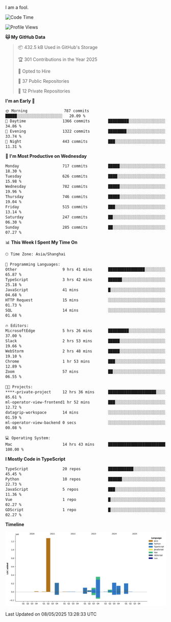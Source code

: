 I am a fool.

<!--START_SECTION:waka-->
![Code Time](http://img.shields.io/badge/Code%20Time-2%2C987%20hrs%2023%20mins-blue)

![Profile Views](http://img.shields.io/badge/Profile%20Views-2-blue)

**🐱 My GitHub Data** 

> 📦 432.5 kB Used in GitHub's Storage 
 > 
> 🏆 301 Contributions in the Year 2025
 > 
> 💼 Opted to Hire
 > 
> 📜 37 Public Repositories 
 > 
> 🔑 12 Private Repositories 
 > 
**I'm an Early 🐤** 

```text
🌞 Morning                787 commits         █████░░░░░░░░░░░░░░░░░░░░   20.09 % 
🌆 Daytime                1366 commits        █████████░░░░░░░░░░░░░░░░   34.86 % 
🌃 Evening                1322 commits        ████████░░░░░░░░░░░░░░░░░   33.74 % 
🌙 Night                  443 commits         ███░░░░░░░░░░░░░░░░░░░░░░   11.31 % 
```
📅 **I'm Most Productive on Wednesday** 

```text
Monday                   717 commits         █████░░░░░░░░░░░░░░░░░░░░   18.30 % 
Tuesday                  626 commits         ████░░░░░░░░░░░░░░░░░░░░░   15.98 % 
Wednesday                782 commits         █████░░░░░░░░░░░░░░░░░░░░   19.96 % 
Thursday                 746 commits         █████░░░░░░░░░░░░░░░░░░░░   19.04 % 
Friday                   515 commits         ███░░░░░░░░░░░░░░░░░░░░░░   13.14 % 
Saturday                 247 commits         ██░░░░░░░░░░░░░░░░░░░░░░░   06.30 % 
Sunday                   285 commits         ██░░░░░░░░░░░░░░░░░░░░░░░   07.27 % 
```


📊 **This Week I Spent My Time On** 

```text
🕑︎ Time Zone: Asia/Shanghai

💬 Programming Languages: 
Other                    9 hrs 41 mins       ████████████████░░░░░░░░░   65.87 % 
TypeScript               3 hrs 42 mins       ██████░░░░░░░░░░░░░░░░░░░   25.18 % 
JavaScript               41 mins             █░░░░░░░░░░░░░░░░░░░░░░░░   04.68 % 
HTTP Request             15 mins             ░░░░░░░░░░░░░░░░░░░░░░░░░   01.73 % 
SQL                      14 mins             ░░░░░░░░░░░░░░░░░░░░░░░░░   01.68 % 

🔥 Editors: 
MicrosoftEdge            5 hrs 26 mins       █████████░░░░░░░░░░░░░░░░   37.00 % 
Slack                    2 hrs 53 mins       █████░░░░░░░░░░░░░░░░░░░░   19.66 % 
WebStorm                 2 hrs 48 mins       █████░░░░░░░░░░░░░░░░░░░░   19.10 % 
Chrome                   1 hr 53 mins        ███░░░░░░░░░░░░░░░░░░░░░░   12.89 % 
Zoom                     57 mins             ██░░░░░░░░░░░░░░░░░░░░░░░   06.55 % 

🐱‍💻 Projects: 
****-private-project     12 hrs 36 mins      █████████████████████░░░░   85.61 % 
ml-operator-view-frontend1 hr 52 mins        ███░░░░░░░░░░░░░░░░░░░░░░   12.72 % 
datagrip-workspace       14 mins             ░░░░░░░░░░░░░░░░░░░░░░░░░   01.59 % 
ml-operator-view-backend 0 secs              ░░░░░░░░░░░░░░░░░░░░░░░░░   00.08 % 

💻 Operating System: 
Mac                      14 hrs 43 mins      █████████████████████████   100.00 % 
```

**I Mostly Code in TypeScript** 

```text
TypeScript               20 repos            ███████████░░░░░░░░░░░░░░   45.45 % 
Python                   10 repos            ██████░░░░░░░░░░░░░░░░░░░   22.73 % 
JavaScript               5 repos             ███░░░░░░░░░░░░░░░░░░░░░░   11.36 % 
Vue                      1 repo              █░░░░░░░░░░░░░░░░░░░░░░░░   02.27 % 
GDScript                 1 repo              █░░░░░░░░░░░░░░░░░░░░░░░░   02.27 % 
```



**Timeline**

![Lines of Code chart](https://raw.githubusercontent.com/VeejaLiu/VeejaLiu/master/assets/bar_graph.png)


 Last Updated on 08/05/2025 13:28:33 UTC
<!--END_SECTION:waka-->
